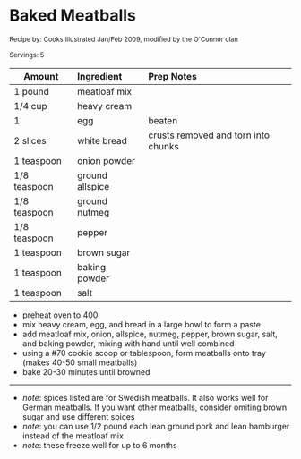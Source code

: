 # Baked Meatballs

<small>Recipe by: Cooks Illustrated Jan/Feb 2009, modified by the O'Connor clan</small>

<small>Servings: 5</small>

| Amount        | Ingredient      | Prep Notes                          |
| ------------- | :-------------- | :---------------------------------- |
| 1 pound       | meatloaf mix    |                                     |
| 1/4 cup       | heavy cream     |                                     |
| 1             | egg             | beaten                              |
| 2 slices      | white bread     | crusts removed and torn into chunks |
| 1 teaspoon    | onion powder    |                                     |
| 1/8 teaspoon  | ground allspice |                                     |
| 1/8 teaspoon  | ground nutmeg   |                                     |
| 1/8 teaspoon  | pepper          |                                     |
| 1 teaspoon    | brown sugar     |                                     |
| 1 teaspoon    | baking powder   |                                     |
| 1 teaspoon    | salt            |                                     |

- preheat oven to 400
- mix heavy cream, egg, and bread in a large bowl to form a paste
- add meatloaf mix, onion, allspice, nutmeg, pepper, brown sugar, salt, and baking powder, mixing with hand until well combined
- using a #70 cookie scoop or tablespoon, form meatballs onto tray (makes 40-50 small meatballs)
- bake 20-30 minutes until browned

---

- _note_: spices listed are for Swedish meatballs. It also works well for German meatballs. If you want other meatballs, consider omiting brown sugar and use different spices
- _note_: you can use 1/2 pound each lean ground pork and lean hamburger instead of the meatloaf mix
- _note_: these freeze well for up to 6 months

<!-- Tags:
- meatball
- beef
- hamburger
- pork
- freezable
-->